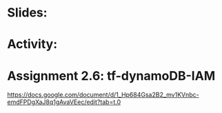 # Slides:

# Activity:

# Assignment 2.6: tf-dynamoDB-IAM
https://docs.google.com/document/d/1_Hp684Gsa2B2_mv1KVnbc-emdFPDgXaJ8q1gAvaVEec/edit?tab=t.0